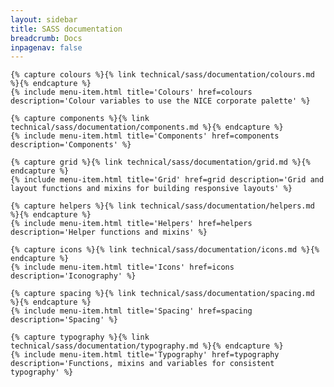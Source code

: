 ```yaml
---
layout: sidebar
title: SASS documentation
breadcrumb: Docs
inpagenav: false
---
```


<div class="grid">

    {% capture colours %}{% link technical/sass/documentation/colours.md %}{% endcapture %}
    {% include menu-item.html title='Colours' href=colours description='Colour variables to use the NICE corporate palette' %}

    {% capture components %}{% link technical/sass/documentation/components.md %}{% endcapture %}
    {% include menu-item.html title='Components' href=components description='Components' %}

    {% capture grid %}{% link technical/sass/documentation/grid.md %}{% endcapture %}
    {% include menu-item.html title='Grid' href=grid description='Grid and layout functions and mixins for building responsive layouts' %}

    {% capture helpers %}{% link technical/sass/documentation/helpers.md %}{% endcapture %}
    {% include menu-item.html title='Helpers' href=helpers description='Helper functions and mixins' %}

    {% capture icons %}{% link technical/sass/documentation/icons.md %}{% endcapture %}
    {% include menu-item.html title='Icons' href=icons description='Iconography' %}

    {% capture spacing %}{% link technical/sass/documentation/spacing.md %}{% endcapture %}
    {% include menu-item.html title='Spacing' href=spacing description='Spacing' %}

    {% capture typography %}{% link technical/sass/documentation/typography.md %}{% endcapture %}
    {% include menu-item.html title='Typography' href=typography description='Functions, mixins and variables for consistent typography' %}

</div>
